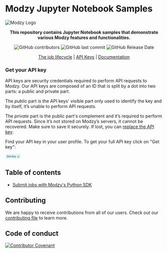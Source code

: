 # Modzy Jupyter Notebook Samples

![Modzy Logo](https://www.modzy.com/wp-content/uploads/2020/06/MODZY-RGB-POS.png)

<div align="center">

**This repository contains Jupyter Notebook samples that demonstrate various Modzy features and functionalities.**

![GitHub contributors](https://img.shields.io/github/contributors/modzy/modzy-jupyter-notebook-samples)
![GitHub last commit](https://img.shields.io/github/last-commit/modzy/modzy-jupyter-notebook-samples)
![GitHub Release Date](https://img.shields.io/github/issues-raw/modzy/modzy-jupyter-notebook-samples)

[The job lifecycle](https://models.modzy.com/docs/how-to-guides/job-lifecycle) | [API Keys](https://models.modzy.com/docs/how-to-guides/api-keys) | [Documentation](https://models.modzy.com/docs)
</div>


### Get your API key

API keys are security credentials required to perform API requests to Modzy. Our API keys are composed of an ID that is split by a dot into two parts: a public and private part.

The *public* part is the API keys' visible part only used to identify the key and by itself, it’s unable to perform API requests.

The *private* part is the public part's complement and it’s required to perform API requests. Since it’s not stored on Modzy’s servers, it cannot be recovered. Make sure to save it securely. If lost, you can [replace the API key](https://models.modzy.com/docs/users-keys/api-keys/replace-API-key).

Find your API key in your user profile. To get your full API key click on "Get key":

<img src="key.png" alt="get key" width="10%"/>

## Table of contents

- [Submit jobs with Modzy's Python SDK](https://github.com/modzy/modzy-jupyter-notebook-samples/tree/main/python-sdk-inference)

## Contributing

We are happy to receive contributions from all of our users. Check out our [contributing file](https://github.com/modzy/modzy-jupyter-notebook-samples/tree/main/contributing.adoc) to learn more.

## Code of conduct

[![Contributor Covenant](https://img.shields.io/badge/Contributor%20Covenant-v2.0%20adopted-ff69b4.svg)](https://github.com/modzy/modzy-jupyter-notebook-samples/tree/main/CODE_OF_CONDUCT.md)
